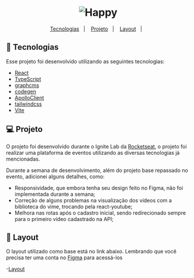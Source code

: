 <h1 align="center">
    <img alt="Happy" title="Happy" src=".github/logo.svg" />
</h1>

<p align="center">
  <a href="#-tecnologias">Tecnologias</a>&nbsp;&nbsp;&nbsp;|&nbsp;&nbsp;&nbsp;
  <a href="#-projeto">Projeto</a>&nbsp;&nbsp;&nbsp;|&nbsp;&nbsp;&nbsp;
  <a href="#-layout">Layout</a>&nbsp;&nbsp;&nbsp;|&nbsp;&nbsp;&nbsp;
</p>

<!-- # --------------------------
### Tecnologias | Projeto | Layout -->
## 🚀 Tecnologias

Esse projeto foi desenvolvido utilizando as seguintes tecnologias:

- [React](https://reactjs.org)
- [TypeScript](https://www.typescriptlang.org/)
- [graphcms](https://graphcms.com/)
- [codegen](https://www.graphql-code-generator.com/)
- [ApolloClient](https://www.apollographql.com/)
- [tailwindcss](https://tailwindcss.com/)
- [Vite](https://vitejs.dev/)

## 💻 Projeto

O projeto foi desenvolvido durante o Ignite Lab da [Rocketseat](https://www.rocketseat.com.br/), o projeto foi realizar uma plataforma de eventos utilizando as diversas tecnologias já mencionadas.

Durante a semana de desenvolvimento, além do projeto base repassado no evento, adicionei alguns detalhes, como:

- Responsividade, que embora tenha seu design feito no Figma, não foi implementada durante a semana;
- Correção de alguns problemas na visualização dos vídeos com a biblioteca do vime, trocando pela react-youtube;
- Melhora nas rotas após o cadastro inicial, sendo redirecionado sempre para o primeiro vídeo cadastrado na API;

## 🔖 Layout

O layout utilizado como base está no link abaixo.
Lembrando que você precisa ter uma conta no [Figma](http://figma.com/) para acessá-los

-[Layout](https://www.figma.com/file/wpKv9TCs6gdE75exLFQ9OZ/Plataforma-de-evento---Ignite-Lab-(Community))